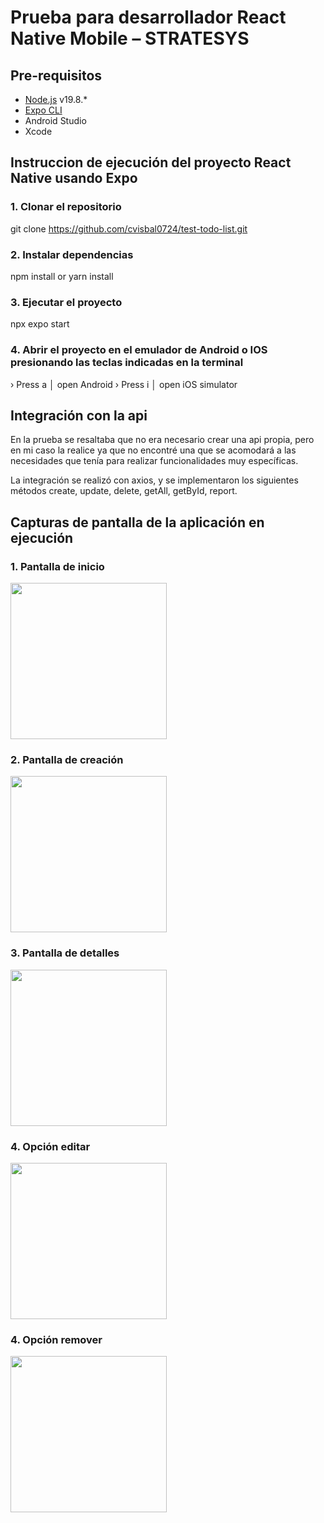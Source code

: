 # Prueba para desarrollador React Native Mobile – STRATESYS

## Pre-requisitos
- [Node.js](https://nodejs.org/es) v19.8.*
- [Expo CLI](https://docs.expo.dev/)
- Android Studio
- Xcode

## Instruccion de ejecución del proyecto React Native usando Expo

### 1. Clonar el repositorio

git clone https://github.com/cvisbal0724/test-todo-list.git


### 2. Instalar dependencias

npm install or yarn install


### 3. Ejecutar el proyecto

npx expo start


### 4. Abrir el proyecto en el emulador de Android o IOS presionando las teclas indicadas en la terminal

› Press a │ open Android
› Press i │ open iOS simulator

## Integración con la api

En la prueba se resaltaba que no era necesario crear una api propia, pero en mi caso la realice ya que no encontré una que se acomodará a las necesidades que tenía para realizar funcionalidades muy específicas.

La integración se realizó con axios, y se implementaron los siguientes métodos create, update, delete, getAll, getById, report.

## Capturas de pantalla de la aplicación en ejecución

### 1. Pantalla de inicio
[<img src="/assets/screenshots/home.jpeg" width="250"/>](image.png)

### 2. Pantalla de creación
[<img src="/assets/screenshots/create.jpeg" width="250"/>](image.png)

### 3. Pantalla de detalles
[<img src="/assets/screenshots/detail.jpeg" width="250"/>](image.png)

### 4. Opción editar
[<img src="/assets/screenshots/edit-option.jpeg" width="250"/>](image.png)

### 4. Opción remover
[<img src="/assets/screenshots/remove.jpeg" width="250"/>](image.png)
